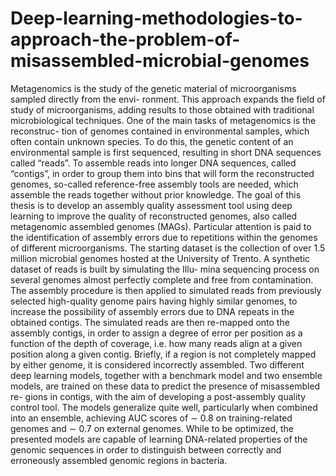 # Deep-learning-methodologies-to-approach-the-problem-of-misassembled-microbial-genomes

Metagenomics is the study of the genetic material of microorganisms sampled directly from the envi-
ronment. This approach expands the field of study of microorganisms, adding results to those obtained
with traditional microbiological techniques. One of the main tasks of metagenomics is the reconstruc-
tion of genomes contained in environmental samples, which often contain unknown species. To do this,
the genetic content of an environmental sample is first sequenced, resulting in short DNA sequences
called “reads”. To assemble reads into longer DNA sequences, called “contigs”, in order to group them
into bins that will form the reconstructed genomes, so-called reference-free assembly tools are needed,
which assemble the reads together without prior knowledge. The goal of this thesis is to develop an
assembly quality assessment tool using deep learning to improve the quality of reconstructed genomes,
also called metagenomic assembled genomes (MAGs).
Particular attention is paid to the identification of assembly errors due to repetitions within the
genomes of different microorganisms. The starting dataset is the collection of over 1.5 million microbial
genomes hosted at the University of Trento. A synthetic dataset of reads is built by simulating the Illu-
mina sequencing process on several genomes almost perfectly complete and free from contamination.
The assembly procedure is then applied to simulated reads from previously selected high-quality genome
pairs having highly similar genomes, to increase the possibility of assembly errors due to DNA repeats
in the obtained contigs. The simulated reads are then re-mapped onto the assembly contigs, in order to
assign a degree of error per position as a function of the depth of coverage, i.e. how many reads align
at a given position along a given contig. Briefly, if a region is not completely mapped by either genome,
it is considered incorrectly assembled. Two different deep learning models, together with a benchmark
model and two ensemble models, are trained on these data to predict the presence of misassembled re-
gions in contigs, with the aim of developing a post-assembly quality control tool.
The models generalize quite well, particularly when combined into an ensemble, achieving AUC
scores of ∼ 0.8 on training-related genomes and ∼ 0.7 on external genomes. While to be optimized,
the presented models are capable of learning DNA-related properties of the genomic sequences in order
to distinguish between correctly and erroneously assembled genomic regions in bacteria.
